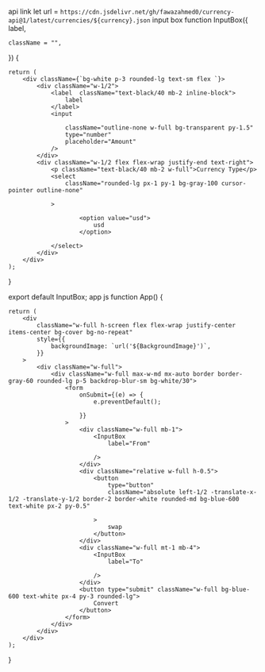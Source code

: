 api link
let url = `https://cdn.jsdelivr.net/gh/fawazahmed0/currency-api@1/latest/currencies/${currency}.json`
input box
function InputBox({
label,

    className = "",

}) {

    return (
        <div className={`bg-white p-3 rounded-lg text-sm flex `}>
            <div className="w-1/2">
                <label  className="text-black/40 mb-2 inline-block">
                    label
                </label>
                <input

                    className="outline-none w-full bg-transparent py-1.5"
                    type="number"
                    placeholder="Amount"
                />
            </div>
            <div className="w-1/2 flex flex-wrap justify-end text-right">
                <p className="text-black/40 mb-2 w-full">Currency Type</p>
                <select
                    className="rounded-lg px-1 py-1 bg-gray-100 cursor-pointer outline-none"

                >

                        <option value="usd">
                            usd
                        </option>

                </select>
            </div>
        </div>
    );

}

export default InputBox;
app js
function App() {

    return (
        <div
            className="w-full h-screen flex flex-wrap justify-center items-center bg-cover bg-no-repeat"
            style={{
                backgroundImage: `url('${BackgroundImage}')`,
            }}
        >
            <div className="w-full">
                <div className="w-full max-w-md mx-auto border border-gray-60 rounded-lg p-5 backdrop-blur-sm bg-white/30">
                    <form
                        onSubmit={(e) => {
                            e.preventDefault();

                        }}
                    >
                        <div className="w-full mb-1">
                            <InputBox
                                label="From"

                            />
                        </div>
                        <div className="relative w-full h-0.5">
                            <button
                                type="button"
                                className="absolute left-1/2 -translate-x-1/2 -translate-y-1/2 border-2 border-white rounded-md bg-blue-600 text-white px-2 py-0.5"

                            >
                                swap
                            </button>
                        </div>
                        <div className="w-full mt-1 mb-4">
                            <InputBox
                                label="To"

                            />
                        </div>
                        <button type="submit" className="w-full bg-blue-600 text-white px-4 py-3 rounded-lg">
                            Convert
                        </button>
                    </form>
                </div>
            </div>
        </div>
    );

}
